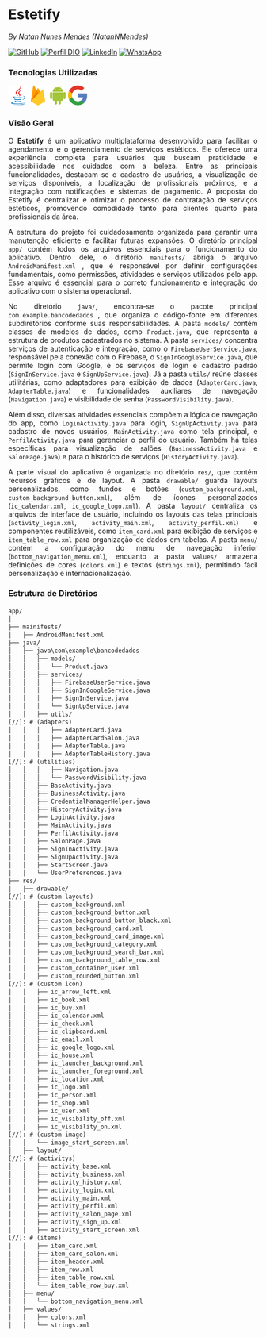 <h1>Estetify</h1>
<i>By Natan Nunes Mendes (NatanNMendes)</i>

[![GitHub](https://img.shields.io/badge/GitHub-181717?style=for-the-badge&logo=github&logoColor=white)](https://github.com/NatanNMendes)
[![Perfil DIO](https://img.shields.io/badge/-Meu%20Perfil%20na%20DIO-3333FF?style=for-the-badge&logo=gitbook&logoColor=white)](https://www.dio.me/users/natan_nunes_mendes_95684)
[![LinkedIn](https://img.shields.io/badge/linkedin-%230077B5.svg?style=for-the-badge&logo=linkedin&logoColor=white)](https://www.linkedin.com/in/natan-nunes-mendes-progamador/)
[![WhatsApp](https://img.shields.io/badge/WhatsApp-25D366?style=for-the-badge&logo=whatsapp&logoColor=white)](https://wa.me/5575988055119)

<h3><strong>Tecnologias Utilizadas</strong></h3>

<div style="display: flex; align-items: center;">
  <a href="https://www.java.com" target="_blank" rel="noreferrer">
    <img src="https://raw.githubusercontent.com/devicons/devicon/master/icons/java/java-original.svg" alt="java" width="40" height="40"/>
  </a>

  <a href="https://www.java.com" target="_blank" rel="noreferrer">
    <img src="https://raw.githubusercontent.com/devicons/devicon/master/icons/firebase/firebase-original.svg" alt="firebase" width="40" height="40"/>
  </a>

  <a href="https://developer.android.com/" target="_blank" rel="noreferrer">
    <img src="https://raw.githubusercontent.com/devicons/devicon/master/icons/android/android-original.svg" alt="android" width="40" height="40"/>
  </a>

  <a href="https://developers.google.com/" target="_blank" rel="noreferrer">
    <img src="https://raw.githubusercontent.com/devicons/devicon/master/icons/google/google-original.svg" alt="google" width="40" height="40"/>
  </a>
</div>

<h3><strong>Visão Geral</strong></h3>

<p align="justify">
O <strong>Estetify</strong> é um aplicativo multiplataforma desenvolvido para facilitar o agendamento e o gerenciamento de serviços estéticos. Ele oferece uma experiência completa para usuários que buscam praticidade e acessibilidade nos cuidados com a beleza. Entre as principais funcionalidades, destacam-se o cadastro de usuários, a visualização de serviços disponíveis, a localização de profissionais próximos, e a integração com notificações e sistemas de pagamento. A proposta do Estetify é centralizar e otimizar o processo de contratação de serviços estéticos, promovendo comodidade tanto para clientes quanto para profissionais da área.
</p>
<p align="justify">
A estrutura do projeto foi cuidadosamente organizada para garantir uma manutenção eficiente e facilitar futuras expansões. O diretório principal <code>app/</code> contém todos os arquivos essenciais para o funcionamento do aplicativo. Dentro dele, o diretório <code>manifests/</code> abriga o arquivo <code>AndroidManifest.xml</code> , que é responsável por definir configurações fundamentais, como permissões, atividades e serviços utilizados pelo app. Esse arquivo é essencial para o correto funcionamento e integração do aplicativo com o sistema operacional.
</p>
<p align="justify">
No diretório <code>java/</code>, encontra-se o pacote principal <code>com.example.bancodedados</code> , que organiza o código-fonte em diferentes subdiretórios conforme suas responsabilidades. A pasta <code>models/</code> contém classes de modelos de dados, como  <code>Product.java</code>, que representa a estrutura de produtos cadastrados no sistema. A pasta <code>services/</code> concentra serviços de autenticação e integração, como o <code>FirebaseUserService.java</code>, responsável pela conexão com o Firebase, o <code>SignInGoogleService.java</code>, que permite login com Google, e os serviços de login e cadastro padrão (<code>SignInService.java</code> e <code>SignUpService.java</code>). Já a pasta <code>utils/</code> reúne classes utilitárias, como adaptadores para exibição de dados (<code>AdapterCard.java</code>, <code>AdapterTable.java</code>) e funcionalidades auxiliares de navegação (<code>Navigation.java</code>) e visibilidade de senha (<code>PasswordVisibility.java</code>).
</p>
<p align="justify">
Além disso, diversas atividades essenciais compõem a lógica de navegação do app, como <code>LoginActivity.java</code> para login, <code>SignUpActivity.java</code> para cadastro de novos usuários, <code>MainActivity.java</code> como tela principal, e <code>PerfilActivity.java</code> para gerenciar o perfil do usuário. Também há telas específicas para visualização de salões (<code>BusinessActivity.java</code> e <code>SalonPage.java</code>) e para o histórico de serviços (<code>HistoryActivity.java</code>).
</p>
<p align="justify">
A parte visual do aplicativo é organizada no diretório <code>res/</code>, que contém recursos gráficos e de layout. A pasta <code>drawable/</code> guarda layouts personalizados, como fundos e botões (<code>custom_background.xml</code>, <code>custom_background_button.xml</code>), além de ícones personalizados (<code>ic_calendar.xml</code>, <code>ic_google_logo.xml</code>). A pasta <code>layout/</code> centraliza os arquivos de interface de usuário, incluindo os layouts das telas principais (<code>activity_login.xml</code>, <code>activity_main.xml</code>, <code>activity_perfil.xml</code>) e componentes reutilizáveis, como <code>item_card.xml</code> para exibição de serviços e <code>item_table_row.xml</code> para organização de dados em tabelas. A pasta <code>menu/</code> contém a configuração do menu de navegação inferior (<code>bottom_navigation_menu.xml</code>), enquanto a pasta <code>values/</code> armazena definições de cores (<code>colors.xml</code>) e textos (<code>strings.xml</code>), permitindo fácil personalização e internacionalização.
</p>

<h3><strong>Estrutura de Diretórios</strong></h3>

```
app/
│
├── mainifests/                
│   ├── AndroidManifest.xml
├── java/                
│   ├── java\com\example\bancodedados
│   │   ├── models/
│   │   │   └── Product.java
│   │   ├── services/
│   │   │   ├── FirebaseUserService.java
│   │   │   ├── SignInGoogleService.java
│   │   │   ├── SignInService.java
│   │   │   └── SignUpService.java
│   │   ├── utils/
[//]: # (adapters)
│   │   │   ├── AdapterCard.java
│   │   │   ├── AdapterCardSalon.java
│   │   │   ├── AdapterTable.java
│   │   │   ├── AdapterTableHistory.java
[//]: # (utilities)
│   │   │   ├── Navigation.java
│   │   │   └── PasswordVisibility.java
│   │   ├── BaseActivity.java
│   │   ├── BusinessActivity.java
│   │   ├── CredentialManagerHelper.java              
│   │   ├── HistoryActivity.java
│   │   ├── LoginActivity.java
│   │   ├── MainActivity.java  
│   │   ├── PerfilActivity.java
│   │   ├── SalonPage.java     
│   │   ├── SignInActivity.java     
│   │   ├── SignUpActivity.java
│   │   ├── StartScreen.java                           
│   │   └── UserPreferences.java           
├── res/                
│   ├── drawable/
[//]: # (custom layouts)
│   │   ├── custom_background.xml
│   │   ├── custom_background_button.xml
│   │   ├── custom_background_button_black.xml
│   │   ├── custom_background_card.xml   
│   │   ├── custom_background_card_image.xml
│   │   ├── custom_background_category.xml
│   │   ├── custom_background_search_bar.xml
│   │   ├── custom_background_table_row.xml   
│   │   ├── custom_container_user.xml
│   │   ├── custom_rounded_button.xml
[//]: # (custom icon)       
│   │   ├── ic_arrow_left.xml
│   │   ├── ic_book.xml
│   │   ├── ic_buy.xml
│   │   ├── ic_calendar.xml   
│   │   ├── ic_check.xml
│   │   ├── ic_clipboard.xml
│   │   ├── ic_email.xml
│   │   ├── ic_google_logo.xml   
│   │   ├── ic_house.xml
│   │   ├── ic_launcher_background.xml
│   │   ├── ic_launcher_foreground.xml
│   │   ├── ic_location.xml
│   │   ├── ic_logo.xml
│   │   ├── ic_person.xml   
│   │   ├── ic_shop.xml
│   │   ├── ic_user.xml
│   │   ├── ic_visibility_off.xml
│   │   ├── ic_visibility_on.xml   
[//]: # (custom image)
│   │   └── image_start_screen.xml
│   ├── layout/
[//]: # (activitys)
│   │   ├── activity_base.xml
│   │   ├── activity_business.xml
│   │   ├── activity_history.xml
│   │   ├── activity_login.xml
│   │   ├── activity_main.xml
│   │   ├── activity_perfil.xml
│   │   ├── activity_salon_page.xml
│   │   ├── activity_sign_up.xml
│   │   ├── activity_start_screen.xml
[//]: # (items)
│   │   ├── item_card.xml
│   │   ├── item_card_salon.xml
│   │   ├── item_header.xml
│   │   ├── item_row.xml
│   │   ├── item_table_row.xml
│   │   └── item_table_row_buy.xml     
│   ├── menu/
│   │   └── bottom_navigation_menu.xml
│   ├── values/
│   │   ├── colors.xml
│   │   └── strings.xml   
```